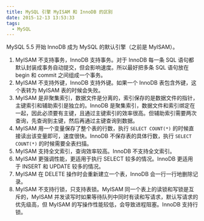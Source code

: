 ```yaml
---
title: MySQL 引擎 MyISAM 和 InnoDB 的区别
date: 2015-12-13 13:53:33
tags:
  - MySQL
---
```


MySQL 5.5 开始 InnoDB 成为 MySQL 的默认引擎（之前是 MyISAM）。

1. MyISAM 不支持事务，InnoDB 支持事务。对于 InnoDB 每一条 SQL 语句都默认封装成事务自动提交，但会影响速度。所以最好把多条 SQL 语句放在 begin 和 commit 之间组成一个事务。
2. MyISAM 不支持外键，InnoDB 支持外键。如果一个 InnoDB 表包含外键，这个表转为 MyISAM 表的时候会失败。
3. MyISAM 是非聚集索引，数据文件是分离的，索引保存的是数据文件的指针，主键索引和辅助索引是独立的。InnoDB 是聚集索引，数据文件和索引绑定在一起，因此必须要有主键，且通过主键索引的效率很高。但辅助索引需要两次查询，先查询到主键，然后再通过主键查询到数据。
4. MyISAM 用一个变量保存了整个表的行数，执行 `SELECT COUNT(*)` 的时候直接读出该变量即可，速度很快。InnoDB 不保存表的具体行数，执行 `SELECT COUNT(*)` 的时候需要全表扫描。
5. MyISAM 支持全文索引，查询效率较高。InnoDB 不支持全文索引。
6. MyISAM 更强调性能，更适用于执行 SELECT 较多的情况。InnoDB 更适用于 INSERT 和 UPDATE 较多的情况。
7. MyISAM 在 DELETE 操作时会重新建立一个表，InnoDB 会一行一行地删除记录。
8. MyISAM 不支持行锁，只支持表锁。MyISAM 同一个表上的读锁和写锁是互斥的，MyISAM 并发读写时如果等待队列中同时有读和写请求，默认写请求的优先级高，但 MyISAM 的写操作性能较低，会导致进程阻塞。InnoDB 支持行锁。

